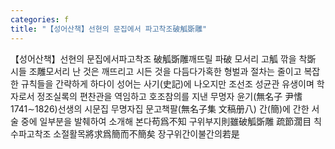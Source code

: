```yaml
---
categories: f
title: "【성어산책】선현의 문집에서 파고착조破觚斲雕"
---
```

【성어산책】선현의 문집에서파고착조 破觚斲雕깨뜨릴 파破 모서리 고觚 깎을 착斲 시들 조雕모서리 난 것은 깨뜨리고 시든 것을 다듬다가혹한 형벌과 절차는 줄이고 복잡한 규칙들을 간략하게 하다이 성어는 사기(史記)에 나오지만 조선조 성균관 유생이며 학자로서 정조실록의 편찬관을 역임하고 호조참의를 지낸 무명자 윤기(無名子 尹愭 1741∼1826)선생의 시문집 무명자집 문고책팔(無名子集 文稿册八) 간(簡)에 간한 서술 중에 일부분을 발췌하여 소개해 본다苟爲不知 구위부지則雖破觚斲雕 疏節濶目 칙수파고착조 소절활목將求爲簡而不簡矣 장구위간이불간의若是